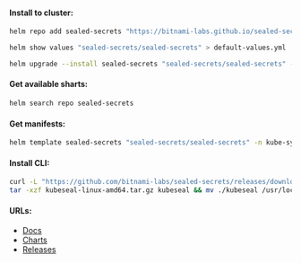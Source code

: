 #### Install to cluster:
```bash
helm repo add sealed-secrets "https://bitnami-labs.github.io/sealed-secrets" && helm repo update
```
```bash
helm show values "sealed-secrets/sealed-secrets" > default-values.yml
```
```bash
helm upgrade --install sealed-secrets "sealed-secrets/sealed-secrets" -n kube-system
```

#### Get available sharts:
```bash
helm search repo sealed-secrets
```

#### Get manifests:
```bash
helm template sealed-secrets "sealed-secrets/sealed-secrets" -n kube-system > manifests.yml
```

#### Install CLI:
```bash
curl -L "https://github.com/bitnami-labs/sealed-secrets/releases/download/v${version}/kubeseal-${version}-linux-amd64.tar.gz" -o "kubeseal-linux-amd64.tar.gz" && \
tar -xzf kubeseal-linux-amd64.tar.gz kubeseal && mv ./kubeseal /usr/local/bin/ && rm -f kubeseal-linux-amd64.tar.gz
```

#### URLs:
- [Docs](https://github.com/bitnami-labs/sealed-secrets/blob/main/README.md)
- [Charts](https://github.com/bitnami-labs/sealed-secrets/tree/main/helm/sealed-secrets)
- [Releases](https://github.com/bitnami-labs/sealed-secrets/releases)
